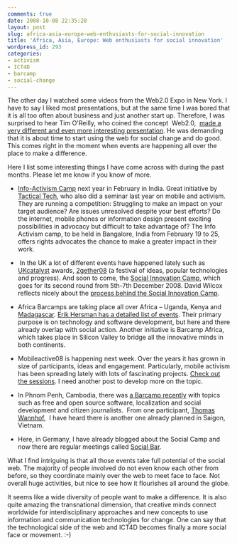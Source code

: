```yaml
---
comments: true
date: 2008-10-08 22:35:28
layout: post
slug: africa-asia-europe-web-enthusiasts-for-social-innovation
title: 'Africa, Asia, Europe: Web enthusiasts for social innovation'
wordpress_id: 293
categories:
- activism
- ICT4D
- barcamp
- social-change
---
```


The other day I watched some videos from the Web2.0 Expo in New York. I have to say I liked most presentations, but at the same time I was bored that it is all too often about business and just another start up. Therefore, I was surprised to hear Tim O'Reilly, who coined the concept  Web2.0,  [made a very different and even more interesting presentation](http://radar.oreilly.com/2008/09/web-meets-world.html). He was demanding that it is about time to start using the web for social change and do good. This comes right in the moment when events are happening all over the place to make a difference.

Here I list some interesting things I have come across with during the past months. Please let me know if you know of more.



	
  * [Info-Activism Camp](http://www.informationactivism.org/) next year in February  in India. Great initiative by [Tactical Tech](http://www.tacticaltech.org), who also did a seminar last year on mobile and activism. They are running a competition:
Struggling to make an impact on your target audience? Are issues unresolved despite your best efforts? Do the internet, mobile phones or information design present exciting possibilities in advocacy but difficult to take advantage of? The Info Activism camp, to be held in Bangalore, India from February 19 to 25, offers rights advocates the chance to make a greater impact in their work.

	
  *  In the UK a lot of different events have happened lately such as [UKcatalyst](http://www.internetartizans.co.uk/where_next_for_catalyst) awards, [2gether08](http://2gether08.com/) (a festival of ideas, popular technologies and progress). And soon to come, the [Social Innovation Camp](http://www.sicamp.org/), which goes for its second round from 5th-7th December 2008. David Wilcox reflects nicely about the [process behind the Social Innovation Camp](http://socialreporter.com/?p=312).

	
  * Africa Barcamps are taking place all over Africa – Uganda, Kenya and [Madagascar](http://www.barcamp-madagascar.net/doku.php). [Erik Hersman has a detailed list of events](http://whiteafrican.com/african-tech-events/). Their primary purpose is on technology and software development, but here and there already overlap with social action. Another initiative is Barcamp Africa, which takes place in Silicon Valley to bridge all the innovative minds in both continents.

	
  * Mobileactive08 is happening next week. Over the years it has grown in size of participants, ideas and engagement. Particularly, mobile activism has been spreading lately with lots of fascinating projects. [Check out the sessions](http://mobileactive08.confabb.com/conferences/MobileActive08/sessions). I need another post to develop more on the topic.

	
  * In Phnom Penh, Cambodia, there was [a Barcamp recently](http://barcampphnompenh.org/) with topics such as free and open source software, localization and social development and citizen journalists.  From one participant, [Thomas Wannhof](http://wanhoffs-cambodia.blogspot.com/),  I have heard there is another one already planned in Saigon, Vietnam.

	
  * Here, in Germany, I have already blogged about the Social Camp and now there are regular meetings called [Social Bar](http://socialbar.de/wiki/Hauptseite).


What I find intriguing is that all those events take full potential of the social web. The majority of people involved do not even know each other from before, so they coordinate mainly over the web to meet face to face. Not overall huge activities, but nice to see how it flourishes all around the globe.

It seems like a wide diversity of people want to make a difference. It is also quite amazing the transnational dimension, that creative minds connect worldwide for interdisciplinary approaches and new concepts to use information and communication technologies for change. One can say that the technological side of the web and ICT4D becomes finally a more social face or movement. :-)
